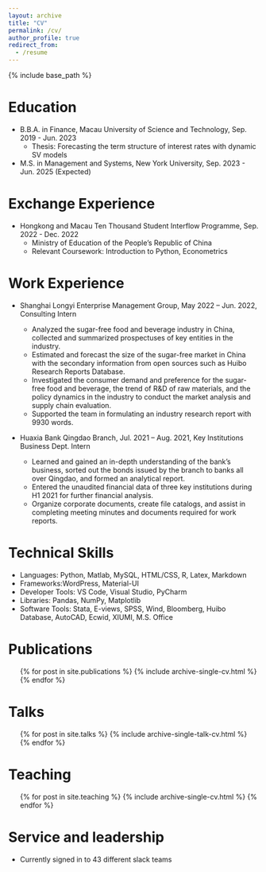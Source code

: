 ```yaml
---
layout: archive
title: "CV"
permalink: /cv/
author_profile: true
redirect_from:
  - /resume
---
```


{% include base_path %}

Education
======
* B.B.A. in Finance, Macau University of Science and Technology, Sep. 2019 - Jun. 2023
   * Thesis: Forecasting the term structure of interest rates with dynamic SV models
* M.S. in Management and Systems, New York University, Sep. 2023 - Jun. 2025 (Expected)

Exchange Experience
======
 * Hongkong and Macau Ten Thousand Student Interflow Programme, Sep. 2022 - Dec. 2022
   * Ministry of Education of the People’s Republic of China
   * Relevant Coursework: Introduction to Python, Econometrics

Work Experience
======
* Shanghai Longyi Enterprise Management Group, May 2022 – Jun. 2022, Consulting Intern
  * Analyzed the sugar-free food and beverage industry in China, collected and summarized prospectuses of key entities
in the industry.
  * Estimated and forecast the size of the sugar-free market in China with the secondary information from open sources
such as Huibo Research Reports Database.
  * Investigated the consumer demand and preference for the sugar-free food and beverage, the trend of R&D of raw
materials, and the policy dynamics in the industry to conduct the market analysis and supply chain evaluation.
  * Supported the team in formulating an industry research report with 9930 words.

* Huaxia Bank Qingdao Branch, Jul. 2021 – Aug. 2021, Key Institutions Business Dept. Intern
  * Learned and gained an in-depth understanding of the bank’s business, sorted out the bonds issued by the branch to banks all over Qingdao, and formed an analytical report.
  * Entered the unaudited financial data of three key institutions during H1 2021 for further financial analysis.
  * Organize corporate documents, create file catalogs, and assist in completing meeting minutes and documents required for work reports.
  
Technical Skills
======
* Languages: Python, Matlab, MySQL, HTML/CSS, R, Latex, Markdown
* Frameworks:WordPress, Material-UI
* Developer Tools: VS Code, Visual Studio, PyCharm
* Libraries: Pandas, NumPy, Matplotlib
* Software Tools: Stata, E-views, SPSS, Wind, Bloomberg, Huibo Database, AutoCAD, Ecwid, XIUMI, M.S. Office

Publications
======
  <ul>{% for post in site.publications %}
    {% include archive-single-cv.html %}
  {% endfor %}</ul>
  
Talks
======
  <ul>{% for post in site.talks %}
    {% include archive-single-talk-cv.html %}
  {% endfor %}</ul>
  
Teaching
======
  <ul>{% for post in site.teaching %}
    {% include archive-single-cv.html %}
  {% endfor %}</ul>
  
Service and leadership
======
* Currently signed in to 43 different slack teams
